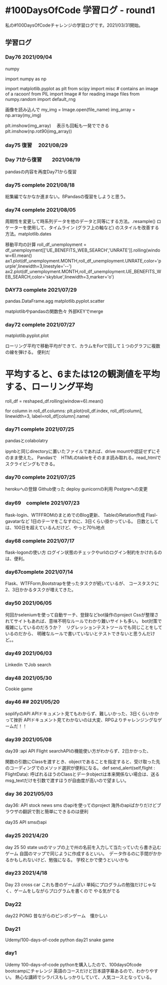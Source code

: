 # #100DaysOfCode 学習ログ - round1 

私の#100DaysOfCodeチャレンジの学習ログです。2021/03/31開始。

## 学習ログ

### Day76 2021/09/04
numpy　

import numpy as np

import matplotlib.pyplot as plt
from scipy import misc # contains an image of a racoon!
from PIL import Image # for reading image files
from numpy.random import default_rng

画像を読み込んで
my_img = Image.open(file_name)
img_array = np.array(my_img)

plt.imshow(img_array)　
表示も回転も一発でできる
plt.imshow(np.rot90(img_array))



### day75 復習　 2021/08/29

### Day 71から復習　　2021/08/19
pandasの内容を再度Day71から復習

### day75 complete 2021/08/18
総集編でなかなか進まない。ßPandasの復習をしようと思う。

### day74 complete 2021/08/05
周期性を変更して時系列データを他のデータと同等にする方法。.resample()
ロケーターを使用して、タイムライン (グラフ上の軸など) のスタイルを改善する方法。matplotlib.dates

移動平均の計算
roll_df_unemployment = df_unemployment[['UE_BENEFITS_WEB_SEARCH','UNRATE']].rolling(window=6).mean()
ax1.plot(df_unemployment.MONTH,roll_df_unemployment.UNRATE,color='purple',linewidth=3,linestyle='--')
ax2.plot(df_unemployment.MONTH,roll_df_unemployment.UE_BENEFITS_WEB_SEARCH,color='skyblue',linewidth=3,marker='o')

### DAY73 complete 2021/07/29
pandas.DataFrame.agg
matplotlib.pyplot.scatter

matplotlibやpandasの関数色々
外部KEYでmerge


### day72 complete 2021/07/27
matplotlib.pyplot.plot

ローリング平均で移動平均ができて、カラムをForで回して１つのグラフに複数の線を弾ける。
便利だ
# 平均すると、6または12の観測値を平均する、ローリング平均
roll_df = reshaped_df.rolling(window=6).mean()

for column in roll_df.columns:
  plt.plot(roll_df.index, roll_df[column],
           linewidth=3, label=roll_df[column].name)


### day71 complete 2021/07/25
pandasとcolabolatry

ipynbと同じdirectoryに置いたファイルであれば、drive mountや認証せずにそのまま使えた。
Pandasで　HTMLのtableをそのまま読み取れる。read_htmlでスクライピングもできる。



### day70 complete 2021/07/25
herokuへの登録
Github使った deploy
gunicornの利用
Postgreへの変更

### day69　complete 2021/07/23
flask-login、WTFFROMのまとめでのBlog更新、
TableのRetation作成
Flasl-gavatarなど
1日のテーマをこなすのに、3日くらい掛かっている。
日数としては、100日を超えているんだけど、やっと70％地点


### day68 complete 2021/07/17
flask-logonの使い方
ログイン状態のチェックやurlのログイン制約をかけれるのは、便利。


###  day67complete  2021/07/14
Flask、WTFForm,Bootstrapを使ったタスクが続いているが、
コースタスクに2、3日かかるタスクが増えてきた。


### day50  2021/06/05
何回かseleniumを使って自動サーチ、登録などbot操作のproject
Cssが整理されてサイトもあれば、意味不明なルールでわかり難いサイトも多い。
bot対策で複雑にしているのだろうか？　リグレッションテストツールでも同じことをしているのだから、
明確なルールで書いていないとテストできないと思うんだけど。。


### day49  2021/06/03
Linkedin でJob search

### day48 2021/05/30
Cookie game

### day46 ## 2021/05/20
soplifyのAPI 
APIドキュメント見てもわからず、難しいかった、3日くらいかかって挫折
APIドキュメント見てわかないのは大変、RPGよりチャレンジングなゲームだ！！


### day39 2021/05/08
day39 :api
API Flight searchAPIの機能使い方がわからず、2日かかった、

関数の引数にClassを渡すとき、objectであることを指定すると、受け取った先のコーディングでのメソッド選択が便利になる。
def send_alert(self,flight : FlightData):
呼ばれるほうのClassとデータobjectは本来関係ない場合は、送るmsg_textだけを引数で渡すほうが自由度が高いので望ましい。

### day 36 2021/05/03
day36: API
stock
news
sms のapiを使ってのproject
海外のapiばかりだけどブラウザの翻訳で割と簡単にできるのは便利

day35 API
smsのapi

### day25 2021/4/20
day 25 50 state 
usのマップの上で州の名前を入力して当たっていたら書き込むゲーム
自国のマップで同じように作成するといい。　データ作るのに手間がかかるかもしれないけど、勉強になる。
学校とかで使うといいかも

### day23 2021/4/18
Day 23 cross car
これも昔のゲームぽい
単純にプログラムの勉強だけじゃなく、ゲームをしながらプログラムを書くので
やる気がでる

### Day22
day22 PONG
昔ながらのピンポンゲーム　懐かしい

### Day21
Udemy/100-days-of-code python
day21 snake game

### day1
Udemy 100-days-of-code pythonを購入したので、100daysOfcode bootcampにチャレンジ
英語のコースだけど日本語字幕あるので、わかりやすい。
熱心な講師でシラバスもしっかりしていて、人気コースとなっている。


 
